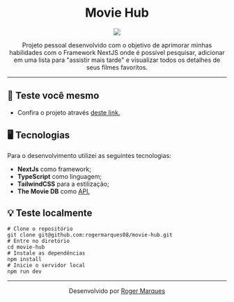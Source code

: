 <div align='center'>
  <h1>Movie Hub</h1>
  <img src="https://i.ibb.co/kXHKHmp/Captura-de-tela-de-2023-06-27-16-05-53.png"/>
  <p>Projeto pessoal desenvolvido com o objetivo de aprimorar minhas habilidades com o Framework NextJS onde é possível pesquisar, adicionar em uma lista para "assistir mais tarde" e visualizar todos os detalhes de seus filmes favoritos. </p>
</div>
<hr />

## :movie_camera:  Teste você mesmo
- Confira o projeto através <a href="https://movie-hub-chi.vercel.app/">deste link.<a/> 

## :desktop_computer:  Tecnologias
Para o desenvolvimento utilizei as seguintes tecnologias: 
- **NextJs** como framework;
- **TypeScript** como linguagem;
- **TailwindCSS** para a estilização;
- **The Movie DB** como <a href="https://developer.themoviedb.org/docs">API.<a/> 


## :bulb: Teste localmente
```
# Clone o repositório
git clone git@github.com:rogermarques08/movie-hub.git
# Entre no diretório
cd movie-hub
# Instale as dependências
npm install
# Inicie o servidor local
npm run dev
```

<hr />

<div align='center'>
 Desenvolvido por
  <a href="https://github.com/rogermarques08">Roger Marques<a/>
 
</div>
 
